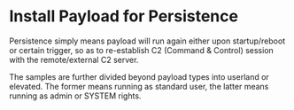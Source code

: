 # Install Payload for Persistence
Persistence simply means payload will run again either upon startup/reboot or certain trigger, so as to re-establish C2 (Command & Control) session with the remote/external C2 server. 

The samples are further divided beyond payload types into userland or elevated. The former means running as standard user, the latter means running as admin or SYSTEM rights.